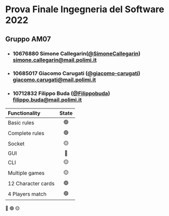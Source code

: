  # Prova Finale Ingegneria del Software 2022
## Gruppo AM07

- ###   10676880    Simone Callegarin([@SimoneCallegarin](https://github.com/SimoneCallegarin))<br>simone.callegarin@mail.polimi.it
- ###   10685017    Giacomo Carugati ([@giacomo-carugati](https://github.com/giacomo-carugati))<br>giacomo.carugati@mail.polimi.it
- ###   10712832    Filippo Buda ([@Filippobuda](https://github.com/Filippobuda))<br>filippo.buda@mail.polimi.it

| Functionality      |                       State                        |
|:-------------------|:--------------------------------------------------:|
| Basic rules        | 🟢 |
| Complete rules     | 🟢 |
| Socket             | 🟡 |
| GUI                | 🔴 |
| CLI                | 🟡 |
| Multiple games     | 🟡 |
| 12 Character cards | 🟢 |
| 4 Players match    | 🟢 |

🔴
🟢
🟡
